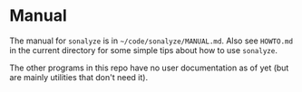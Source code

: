 # Manual

The manual for `sonalyze` is in `~/code/sonalyze/MANUAL.md`.  Also see `HOWTO.md` in the current
directory for some simple tips about how to use `sonalyze`.

The other programs in this repo have no user documentation as of yet (but are mainly utilities that
don't need it).
